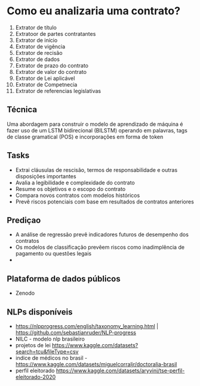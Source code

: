 # Como eu analizaria uma contrato?

1. Extrator de título
2. Extratoor de partes contratantes
3. Extrator de início
4. Extrator de vigência
5. Extrator de recisão
6. Extrator de dados
7. Extrator de prazo do contrato
8. Extrator de valor do contrato
9. Extrator de Lei aplicável
10. Extrator de Competnecia
11. Extrator de referencias legislativas

## Técnica

Uma abordagem para construir o modelo de aprendizado de máquina é fazer uso de um LSTM bidirecional (BILSTM) operando em palavras, tags de classe gramatical (POS) e incorporações em forma de token

## Tasks

- Extrai cláusulas de rescisão, termos de responsabilidade e outras disposições importantes
- Avalia a legibilidade e complexidade do contrato
- Resume os objetivos e o escopo do contrato
- Compara novos contratos com modelos históricos
- Prevê riscos potenciais com base em resultados de contratos anteriores

## Prediçao

- A análise de regressão prevê indicadores futuros de desempenho dos contratos
- Os modelos de classificação prevêem riscos como inadimplência de pagamento ou questões legais
-  

## Plataforma de dados públicos

- Zenodo

## NLPs disponíveis

- <https://nlpprogress.com/english/taxonomy_learning.html> | <https://github.com/sebastianruder/NLP-progress>
- NILC - modelo nlp brasileiro
- projetos de lei <https://www.kaggle.com/datasets?search=tcu&fileType=csv>
- indice de médicos no brasil - <https://www.kaggle.com/datasets/miguelcorraljr/doctoralia-brasil>
- perfil eleitorado <https://www.kaggle.com/datasets/aryvini/tse-perfil-eleitorado-2020>
